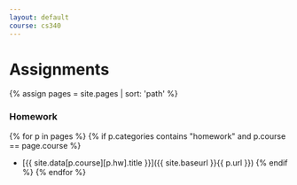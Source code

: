 ```yaml
---
layout: default
course: cs340
---
```


Assignments
===========

{% assign pages = site.pages | sort: 'path' %}

### Homework

{% for p in pages %} {% if p.categories contains "homework" and p.course == page.course %}
* [{{ site.data[p.course][p.hw].title }}]({{ site.baseurl }}{{ p.url }}) {% endif %} {% endfor %}

